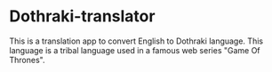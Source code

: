 # Dothraki-translator

This is a translation app to convert English to Dothraki language. This language is a tribal language used in a famous web series "Game Of Thrones".
